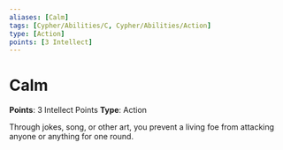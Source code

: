 ```yaml
---
aliases: [Calm]
tags: [Cypher/Abilities/C, Cypher/Abilities/Action]
type: [Action]
points: [3 Intellect]
---
```


# Calm

**Points**: 3 Intellect Points
**Type**: Action

Through jokes, song, or other art, you prevent a living foe from attacking anyone or anything for one round.
